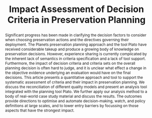 ---
abstract: Significant progress has been made in clarifying the decision factors to
  consider when choosing preservation actions and the directives governing their deployment.
  The Planets preservation planning approach and the tool Plato have received considerable
  takeup and produce a growing body of knowledge on preservation decisions. However,
  experience sharing is currently complicated by the inherent lack of semantics in
  criteria specification and a lack of tool support. Furthermore, the impact of decision
  criteria and criteria sets on the overall planning decision is often hard to judge,
  and it is unclear what effect a change in the objective evidence underlying an evaluation
  would have on the final decisions. This article presents a quantitative approach
  and tool to support the systematic assessment of criteria and their impact in preservation
  planning. We discuss the reconciliation of different quality models and present
  an analysis tool integrated with the planning tool Plato. We further apply our analysis
  method to a body of real-world case study material and discuss the results. The
  outcomes provide directions to optimise and automate decision-making, watch, and
  policy definitions at large scales, and to lower entry barriers by focussing on
  those aspects that have the strongest impact.
creators:
- Markus Hamm
- Christoph Becker
date: null
document_url: https://services.phaidra.univie.ac.at/api/object/o:294210/download
grand_parent: iPRES
institutions: []
keywords:
- singapore
- digital preservation
- decision making
- multiple criteria decision analysis
- preservation planning
- utility analysis
landing_page_url: https://phaidra.univie.ac.at/o:294210
language: eng
layout: publication
license: CC BY-SA 3.0 AT
notes_url: null
parent: iPRES 2011
publication_type: paper
size: 1106015
slides_url: null
source_name: iPRES
stream_url: null
title: Impact Assessment of Decision Criteria in Preservation Planning
year: 2011
---